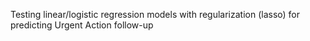 Testing linear/logistic regression models with regularization (lasso) for predicting Urgent Action follow-up
